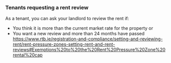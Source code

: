 ###  Tenants requesting a rent review

As a tenant, you can ask your landlord to review the rent if:

  * You think it is more than the current market rate for the property or 
  * You want a new review and more than 24 months have passed [ https://www.rtb.ie/registration-and-compliance/setting-and-reviewing-rent/rent-pressure-zones-setting-rent-and-rent-reviews#Exemptions%20to%20the%20Rent%20Pressure%20Zone%20rental%20cap ](https://www.rtb.ie/registration-and-compliance/setting-and-reviewing-rent/rent-pressure-zones-setting-rent-and-rent-reviews#Exemptions%20to%20the%20Rent%20Pressure%20Zone%20rental%20cap)

